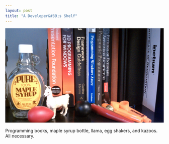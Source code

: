 ```yaml
---
layout: post
title: "A Developer&#39;s Shelf"
---
```


<p><img src="/hodsmedia/shelf.jpg" alt="shelf" /></p>
<p>Programming books, maple syrup bottle, llama, egg shakers, and kazoos. All necessary.</p>

